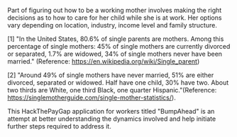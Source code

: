Part of figuring out how to be a working mother involves making the right decisions as to how to care for her child while she is at work. Her options vary depending on location, industry, income level and family structure. 

[1] "In the United States, 80.6% of single parents are mothers. Among this percentage of single mothers: 45% of single mothers are currently divorced or separated, 1.7% are widowed, 34% of single mothers never have been married." (Reference: https://en.wikipedia.org/wiki/Single_parent) 

[2] "Around 49% of single mothers have never married, 51% are either divorced, separated or widowed. Half have one child, 30% have two. About two thirds are White, one third Black, one quarter Hispanic."(Reference: https://singlemotherguide.com/single-mother-statistics/). 

This HackThePayGap application for workers titled "BumpAhead" is an attempt at better understanding the dynamics involved and help initiate further steps required to address it.
